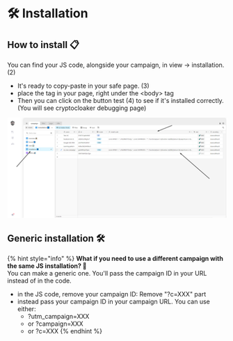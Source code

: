 # 🛠 Installation

## How to install 📋

You can find your JS code, alongside your campaign, in view -&gt; installation. \(2\)

* It's ready to copy-paste in your safe page. \(3\) 
* place the tag in your page, right under the &lt;body&gt; tag
* Then you can click on the button test \(4\) to see if it's installed correctly. \(You will see cryptocloaker debugging page\)

![](../../../.gitbook/assets/screenshot_3.png)

## Generic installation 🛠

{% hint style="info" %}
**What if you need to use a different campaign with the same JS installation? 🤔**  
You can make a generic one. You'll pass the campaign ID in your URL instead of in the code.

* in the JS code, remove your campaign ID: Remove "?c=XXX" part
* instead pass your campaign ID in your campaign URL. You can use either:
  * ?utm\_campaign=XXX 
  * or ?campaign=XXX
  * or ?c=XXX
{% endhint %}

